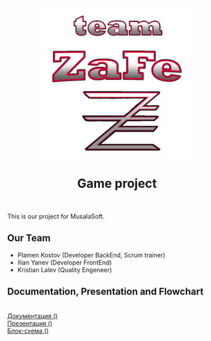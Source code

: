 <p align="center">
<img src="https://github.com/PKKostov18/Musala-Soft-Project/blob/main/Logo.png" width="350" height="350">  
  
<h1 align="center">Game project </h1>
</p>
<br>

This is our project for MusalaSoft. 

## Our Team

- Plamen Kostov (Developer BackEnd, Scrum trainer)
- Ilian Yanev (Developer FrontEnd)
- Kristian Lalev (Quality Engeneer)

## Documentation, Presentation and Flowchart
<br>
<a href = >Документация () </a>
<br>
<a href = > Презентация () </a>
<br>
<a href = > Блок-схема () </a>
</center>
